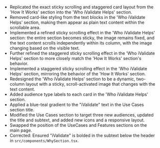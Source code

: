 - Replicated the exact sticky scrolling and staggered card layout from the 'How It Works' section into the 'Who iValidate Helps' section.
- Removed card-like styling from the text blocks in the 'Who iValidate Helps' section, making them appear as plain text content within the scrollable area.
- Implemented a refined sticky scrolling effect in the 'Who iValidate Helps' section: the entire section becomes sticky, the image remains fixed, and the text content scrolls independently within its column, with the image changing based on the visible text.
- Further refined the staggered sticky scrolling effect in the 'Who iValidate Helps' section to more closely match the 'How It Works' section's behavior.
- Implemented a staggered sticky scrolling effect in the 'Who iValidate Helps' section, mirroring the behavior of the 'How It Works' section.
- Redesigned the 'Who iValidate Helps' section to be a dynamic, two-column layout with a sticky, scroll-activated image that changes with the text content.
- Added audience type labels to each card in the 'Who iValidate Helps' section.
- Applied a blue-teal gradient to the "iValidate" text in the Use Cases section title.
- Modified the Use Cases section to target three new audiences, updated the title and subtext, and added new icons and a responsive layout.
- Swapped the position of the UseCases and Features sections on the main page.
- Corrected: Ensured "iValidate" is bolded in the subtext below the header in `src/components/WhySection.tsx`.